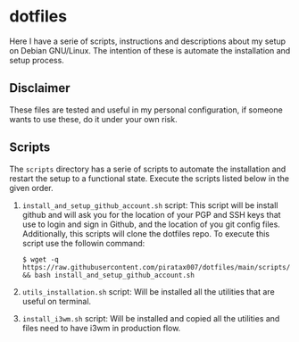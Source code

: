# dotfiles
Here I have a serie of scripts, instructions and descriptions about my setup on Debian GNU/Linux. The intention of these
is automate the installation and setup process.

## Disclaimer
These files are tested and useful in my personal configuration, if someone wants to use these, do it under your own risk.

## Scripts
The `scripts` directory has a serie of scripts to automate the installation and restart the setup to a functional state.
Execute the scripts listed below in the given order.

1. `install_and_setup_github_account.sh` script: This script will be install github and will ask you for the location of
   your PGP and SSH keys that use to login and sign in Github, and the location of you git config files. Additionally,
   this scripts will clone the dotfiles repo. To execute this script use the followin command:
   ```
   $ wget -q https://raw.githubusercontent.com/piratax007/dotfiles/main/scripts/install_and_setup_github_account.sh && bash install_and_setup_github_account.sh
   ```

2. `utils_installation.sh` script: Will be installed all the utilities that are useful on terminal.

3. `install_i3wm.sh` script: Will be installed and copied all the utilities and files need to have i3wm in production
   flow.
